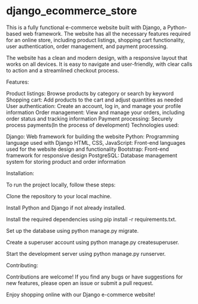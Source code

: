 # django_ecommerce_store
This is a fully functional e-commerce website built with Django, a Python-based web framework. The website has all the necessary features required for an online store, including product listings, shopping cart functionality, user authentication, order management, and payment processing.

The website has a clean and modern design, with a responsive layout that works on all devices. It is easy to navigate and user-friendly, with clear calls to action and a streamlined checkout process.

Features:

Product listings: Browse products by category or search by keyword
Shopping cart: Add products to the cart and adjust quantities as needed
User authentication: Create an account, log in, and manage your profile information
Order management: View and manage your orders, including order status and tracking information
Payment processing: Securely process payments(In the process of development)
Technologies used:

Django: Web framework for building the website
Python: Programming language used with Django
HTML, CSS, JavaScript: Front-end languages used for the website design and functionality
Bootstrap: Front-end framework for responsive design
PostgreSQL: Database management system for storing product and order information

Installation:

To run the project locally, follow these steps:

Clone the repository to your local machine.

Install Python and Django if not already installed.

Install the required dependencies using pip install -r requirements.txt.

Set up the database using python manage.py migrate.

Create a superuser account using python manage.py createsuperuser.

Start the development server using python manage.py runserver.

Contributing:

Contributions are welcome! If you find any bugs or have suggestions for new features, please open an issue or submit a pull request.

Enjoy shopping online with our Django e-commerce website!
